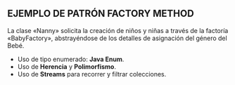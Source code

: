 ## EJEMPLO DE PATRÓN FACTORY METHOD

La clase «Nanny» solicita la creación de niños y niñas a través de la factoría «BabyFactory», abstrayéndose de los detalles de asignación del género
del Bebé.

* Uso de tipo enumerado: **Java Enum**.
* Uso de **Herencia** y **Polimorfismo**.
* Uso de **Streams** para recorrer y filtrar colecciones.
